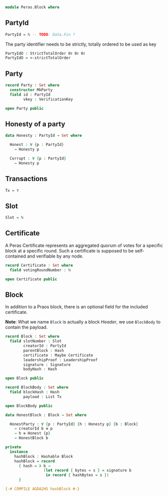```agda
module Peras.Block where
```

<!--
```agda
open import Data.Bool using (Bool)
open import Data.Maybe using (Maybe)
open import Data.Nat using (ℕ)
open import Data.Nat.Properties using (<-strictTotalOrder)
open import Data.List using (List)
open import Data.Unit using (⊤)
open import Level using (0ℓ)
open import Relation.Binary using (StrictTotalOrder)

import Relation.Binary.PropositionalEquality as Eq
open Eq using (_≡_)

open import Peras.Crypto

open import Haskell.Prelude using (Eq)
{-# FOREIGN AGDA2HS import Peras.Crypto (Hash (..), Hashable (..)) #-}
```
-->

## PartyId

```agda
PartyId = ℕ -- TODO: Data.Fin ?
```
<!--
```agda
{-# COMPILE AGDA2HS PartyId deriving (Eq) #-}
```
-->

The party identifier needs to be strictly, totally ordered to be used as key

```agda
PartyIdO : StrictTotalOrder 0ℓ 0ℓ 0ℓ
PartyIdO = <-strictTotalOrder
```

## Party

```agda
record Party : Set where
  constructor MkParty
  field id : PartyId
        vkey : VerificationKey

open Party public
```

<!--
```agda
{-# COMPILE AGDA2HS Party deriving Eq #-}
```
-->

## Honesty of a party

```agda
data Honesty : PartyId → Set where

  Honest : ∀ {p : PartyId}
    → Honesty p

  Corrupt : ∀ {p : PartyId}
    → Honesty p
```

## Transactions

```agda
Tx = ⊤
```

<!--
```agda
{-# COMPILE AGDA2HS Tx #-}
```
-->

## Slot

```agda
Slot = ℕ
```

<!--
```agda
{-# COMPILE AGDA2HS Slot #-}
```
-->

## Certificate

A Peras Certificate represents an aggregated quorum of votes for a specific block at a specific round.
Such a certificate is supposed to be self-contained and verifiable by any node.

```agda
record Certificate : Set where
  field votingRoundNumber : ℕ

open Certificate public
```
<!--
```agda
{-# COMPILE AGDA2HS Certificate deriving Eq #-}
```
-->

## Block

In addition to a Praos block, there is an optional field for the included certificate.

**Note**: What we name `Block` is actually a block _Header_, we use `BlockBody` to contain the payload.

```agda
record Block : Set where
  field slotNumber : Slot
        creatorId : PartyId
        parentBlock : Hash
        certificate : Maybe Certificate
        leadershipProof : LeadershipProof
        signature : Signature
        bodyHash : Hash

open Block public

record BlockBody : Set where
  field blockHash : Hash
        payload : List Tx

open BlockBody public

```
```agda
data HonestBlock : Block → Set where

  HonestParty : ∀ {p : PartyId} {h : Honesty p} {b : Block}
    → creatorId b ≡ p
    → h ≡ Honest {p}
    → HonestBlock b
```
<!--
```agda
{-# COMPILE AGDA2HS Block deriving Eq #-}
{-# COMPILE AGDA2HS BlockBody deriving Eq #-}
```
-->

```agda
private
  instance
    hashBlock : Hashable Block
    hashBlock = record
      { hash = λ b →
                 (let record { bytes = s } = signature b
                  in record { hashBytes = s })
      }

{-# COMPILE AGDA2HS hashBlock #-}
```
